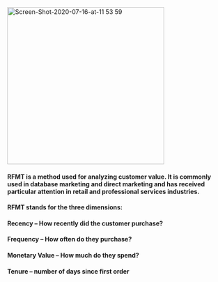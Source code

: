 <img width="360" alt="Screen-Shot-2020-07-16-at-11 53 59" src="https://user-images.githubusercontent.com/87364202/125585282-c5042f96-a642-433d-9c06-e847d0bdce9c.png">

#### RFMT is a method used for analyzing customer value. It is commonly used in database marketing and direct marketing and has received particular attention in retail and professional services industries.

#### RFMT stands for the three dimensions:

#### Recency – How recently did the customer purchase?
#### Frequency – How often do they purchase?
#### Monetary Value – How much do they spend?
#### Tenure – number of days since first order
